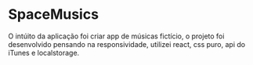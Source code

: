 # SpaceMusics

<p>
  O intúito da aplicação foi criar app de músicas fictício, o projeto foi desenvolvido pensando na responsividade, utilizei react, css puro, api do iTunes   e localstorage.
</p>
